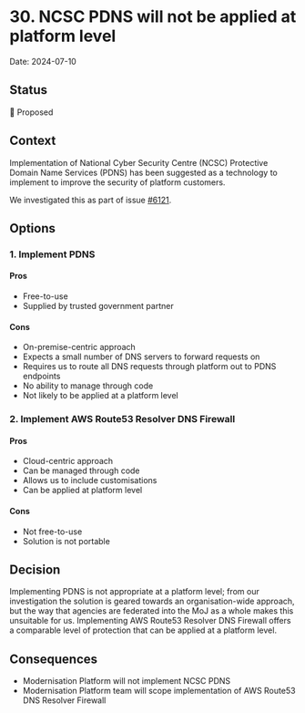 # 30. NCSC PDNS will not be applied at platform level

Date: 2024-07-10

## Status

🤔 Proposed

## Context

Implementation of National Cyber Security Centre (NCSC) Protective Domain Name Services (PDNS) has been suggested as a technology to implement to improve the security of platform customers.

We investigated this as part of issue [#6121](https://github.com/ministryofjustice/modernisation-platform/issues/6121).

## Options

### 1. Implement PDNS

#### Pros

- Free-to-use
- Supplied by trusted government partner

#### Cons

- On-premise-centric approach
- Expects a small number of DNS servers to forward requests on
- Requires us to route all DNS requests through platform out to PDNS endpoints
- No ability to manage through code
- Not likely to be applied at a platform level

### 2. Implement AWS Route53 Resolver DNS Firewall

#### Pros

- Cloud-centric approach
- Can be managed through code
- Allows us to include customisations
- Can be applied at platform level

#### Cons

- Not free-to-use
- Solution is not portable

## Decision

Implementing PDNS is not appropriate at a platform level; from our investigation the solution is geared towards an organisation-wide approach, but the way that agencies are federated into the MoJ as a whole makes this unsuitable for us.
Implementing AWS Route53 Resolver DNS Firewall offers a comparable level of protection that can be applied at a platform level.

## Consequences

- Modernisation Platform will not implement NCSC PDNS
- Modernisation Platform team will scope implementation of AWS Route53 DNS Resolver Firewall

